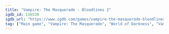 ```yaml
---
title: "Vampire: The Masquerade - Bloodlines 2"
igdb_id: 116530
igdb_url: "https://www.igdb.com/games/vampire-the-masquerade-bloodlines-2"
tag: ["Main game", "Vampire: The Masquerade", "World of Darkness", "Vampire the Masquerade", "Paradox Interactive", "The Chinese Room", "Role-playing (RPG)", "Adventure", "Single player", "First person", "Action", "Fantasy", "Horror", "Mystery"]
---
```

